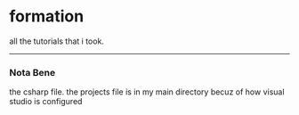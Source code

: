 # formation
all the tutorials that i took.

-----
### Nota Bene
the csharp file. the projects file is in my main directory becuz of how visual studio is configured
